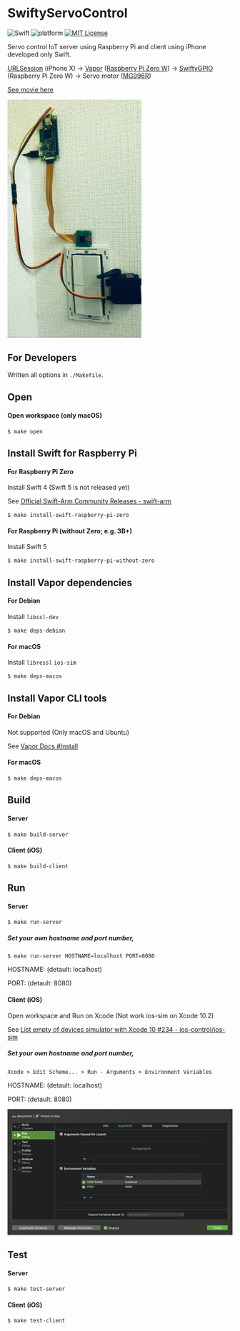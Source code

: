 # SwiftyServoControl

![Swift](https://img.shields.io/badge/Swift-5.0-orange.svg)
![platform](https://img.shields.io/badge/platform-RaspberryPi%20%20%7C%20iOS-333333.svg)
[![MIT License](http://img.shields.io/badge/license-MIT-blue.svg?style=flat)](https://github.com/YutoMizutani/SushiWallet/blob/master/LICENSE)

Servo control IoT server using Raspberry Pi and client using iPhone developed only Swift.

[URLSession](https://developer.apple.com/documentation/foundation/urlsession) (iPhone X) -> [Vapor](https://github.com/vapor/vapor) ([Raspberry Pi Zero W](https://www.raspberrypi.org/products/raspberry-pi-zero-w/)) -> [SwiftyGPIO](https://www.github.com/uraimo/SwiftyGPIO) (Raspberry Pi Zero W) -> Servo motor ([MG996R](https://servodatabase.com/servo/towerpro/mg996r))

[See movie here](https://twitter.com/EXPENSIVE_MAN/status/1118320693358153728)

<img src="https://raw.githubusercontent.com/YutoMizutani/SwiftyServoControl/master/pic/photo.jpg" width="300">

## For Developers

Written all options in `./Makefile`.

## Open

#### Open workspace (only macOS)
```
$ make open
```

## Install Swift for Raspberry Pi

#### For Raspberry Pi Zero
Install Swift 4 (Swift 5 is not released yet)

See [Official Swift-Arm Community Releases - swift-arm](https://packagecloud.io/swift-arm/release)

```
$ make install-swift-raspberry-pi-zero
```

#### For Raspberry Pi (without Zero; e.g. 3B+)
Install Swift 5

```
$ make install-swift-raspberry-pi-without-zero
```


## Install Vapor dependencies
#### For Debian
Install `libssl-dev`

```
$ make deps-debian
```

#### For macOS
Install `libressl` `ios-sim`

```
$ make deps-macos
```

## Install Vapor CLI tools

#### For Debian
Not supported (Only macOS and Ubuntu)

See [Vapor Docs #Install](https://docs.vapor.codes/3.0/install/ubuntu/)

#### For macOS
```
$ make deps-macos
```

## Build

#### Server
```
$ make build-server
```

#### Client (iOS)
```
$ make build-client
```

## Run

#### Server
```
$ make run-server
```

##### Set your own hostname and port number,
```
$ make run-server HOSTNAME=localhost PORT=8080
```

HOSTNAME: (detault: localhost)

PORT:     (detault: 8080)

#### Client (iOS)
Open workspace and Run on Xcode (Not work ios-sim on Xcode 10.2)

See [List empty of devices simulator with Xcode 10 #234 - ios-control/ios-sim](https://github.com/ios-control/ios-sim/issues/234)

##### Set your own hostname and port number,
`Xcode > Edit Scheme... > Run - Arguments > Environment Variables`

HOSTNAME: (detault: localhost)

PORT:     (detault: 8080)

<img src="https://raw.githubusercontent.com/YutoMizutani/SwiftyServoControl/master/pic/xcode-screenshot.png" width="800">

## Test

#### Server
```
$ make test-server
```

#### Client (iOS)
```
$ make test-client
```